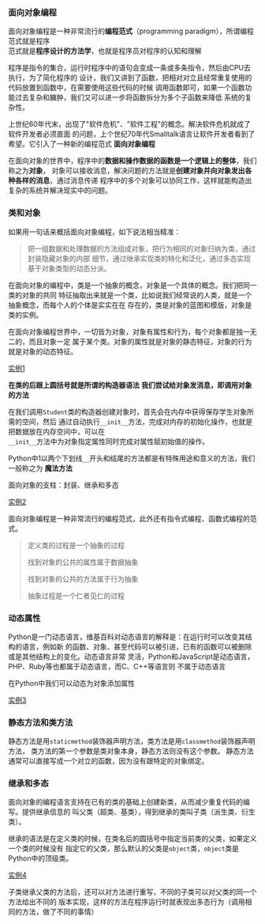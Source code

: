 
### 面向对象编程

面向对象编程是一种非常流行的**编程范式**（programming paradigm），所谓编程范式就是程序  
范式就是**程序设计的方法学**，也就是程序员对程序的认知和理解

程序是指令的集合，运行时程序中的语句会变成一条或多条指令，然后由CPU去执行，为了简化程序的
设计，我们又讲到了函数，把相对对立且经常重复使用的代码放置到函数中，在需要使用这些代码的时候
调用函数即可，如果一个函数功能过去复杂和臃肿，我们又可以进一步将函数拆分为多个子函数来降低
系统的复杂性。

上世纪60年代末，出现了"软件危机"、"软件工程"的概念。解决软件危机就成了软件开发者必须直面
的问题，上个世纪70年代Smalltalk语言让软件开发者看到了希望。它引入了一种新的编程范式
**面向对象编程**

在面向对象的世界中，程序中的**数据和操作数据的函数是一个逻辑上的整体**，我们称之为**对象**，
对象可以接收消息，解决问题的方法就是**创建对象并向对象发出各种各样的消息**，通过消息传递
程序中的多个对象可以协同工作，这样就能构造出复杂的系统并解决现实中的问题。

### 类和对象

如果用一句话来概括面向对象编程，如下说法相当精准：

> 把一组数据和处理数据的方法组成对象，把行为相同的对象归纳为类，通过封装隐藏对象的内部
> 细节，通过继承实现类的特化和泛化，通过多态实现基于对象类型的动态分派。

在面向对象的编程中，类是一个抽象的概念，对象是一个具体的概念。我们把同一类的对象的共同
特征抽取出来就是一个类，比如说我们经常说的人类，就是一个抽象概念，而每个人的个体是实实在在
存在的，类是对象的蓝图和模版，对象是类的实例。

在面向对象编程世界中，一切皆为对象，对象有属性和行为，每个对象都是独一无二的，而且对象一定
属于某个类。对象的属性就是对象的静态特征，对象的行为就是对象的动态特征。

[实例1](./pya.py)

**在类的后跟上圆括号就是所谓的构造器语法**
**我们尝试给对象发消息，即调用对象的方法**


在我们调用`Student`类的构造器创建对象时，首先会在内存中获得保存学生对象所需的空间，然后
通过自动执行`__init__`方法，完成对内存的初始化操作，也就是把数据放在内存空间中，可以在  
`__init__`方法中为对象指定属性同时完成对属性赋初始值的操作。

Python中1以两个下划线`__`开头和结尾的方法都是有特殊用途和意义的方法，我们一般称之为
**魔法方法**

面向对象的支柱：封装、继承和多态

[实例2](./pyb.py)

面向对象编程是一种非常流行的编程范式，此外还有指令式编程、函数式编程的范式。

> 定义类的过程是一个抽象的过程
>
> 找到对象的公共的属性属于数据抽象
>
> 找到对象的公共的方法属于行为抽象
>
> 抽象过程是一个仁者见仁的过程


### 动态属性

Python是一门动态语言，维基百科对动态语言的解释是：在运行时可以改变其结构的语言，例如新
的函数、对象、甚至代码可以被引进，已有的函数可以被删除或是其他结构上的变化。动态语言非常
灵活，Python和JavaScript是动态语言，PHP、Ruby等也都属于动态语言，而C、C++等语言则
不属于动态语言

在Python中我们可以动态为对象添加属性

[实例3](./pyc.py)

### 静态方法和类方法

静态方法是用`staticmethod`装饰器声明方法，类方法是用`classmethod`装饰器声明方法，
类方法的第一个参数是类对象本身，静态方法则没有这个参数。
静态方法通常可以直接写成一个对立的函数，因为没有跟特定的对象绑定。

### 继承和多态

面向对象的编程语言支持在已有的类的基础上创建新类，从而减少重复代码的编写。提供继承信息的
叫父类（超类、基类），得到继承的类叫子类（派生类、衍生类）。

继承的语法是在定义类的时候，在类名后的圆括号中指定当前类的父类，如果定义一个类的时候没有
指定它的父类，那么默认的父类是`object`类，`object`类是Python中的顶级类。

[实例4](./pyd.py)

子类继承父类的方法后，还可以对方法进行重写，不同的子类可以对父类的同一个方法给出不同的
版本实现，这样的方法在程序运行时就表现出多态行为（调用相同的方法，做了不同的事情）


























